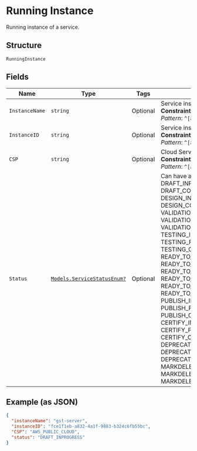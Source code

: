 
# Running Instance

Running instance of a service.

## Structure

`RunningInstance`

## Fields

| Name | Type | Tags | Description |
|  --- | --- | --- | --- |
| `InstanceName` | `string` | Optional | Service instance name.<br>**Constraints**: *Maximum Length*: `100`, *Pattern*: `^[a-zA-Z0-9\-_]+$` |
| `InstanceID` | `string` | Optional | Service instance ID.<br>**Constraints**: *Maximum Length*: `100`, *Pattern*: `^[a-zA-Z0-9\-_]+$` |
| `CSP` | `string` | Optional | Cloud Service Provider.<br>**Constraints**: *Maximum Length*: `100`, *Pattern*: `^[a-zA-Z0-9\-_]+$` |
| `Status` | [`Models.ServiceStatusEnum?`](../../doc/models/service-status-enum.md) | Optional | Can have any value as - DRAFT_INPROGRESS, DRAFT_COMPLETE, DESIGN_INPROGRESS, DESIGN_FAILED, DESIGN_COMPLETED, VALIDATION_INPROGRESS,  VALIDATION_FAILED, VALIDATION_COMPLETED, TESTING_INPROGRESS, TESTING_FAILED, TESTING_COMPLETED, READY_TO_USE_INPROGRESS, READY_TO_USE_FAILED, READY_TO_USE_COMPLETED, READY_TO_PRIVATE_USE_INPROGRESS, READY_TO_PRIVATE_USE_FAILED, READY_TO_PRIVATE_USE_COMPLETED,  PUBLISH_INPROGRESS,  PUBLISH_FAILED,  PUBLISH_COMPLETED,  CERTIFY_INPROGRESS,  CERTIFY_FAILED, CERTIFY_COMPLETED, DEPRECATE_INPROGRESS,  DEPRECATE_FAILED, DEPRECATE_COMPLETED, MARKDELETE_INPROGRESS, MARKDELETE_FAILED, MARKDELETE_COMPLETED. |

## Example (as JSON)

```json
{
  "instanceName": "gst-server",
  "instanceID": "fce1f1eb-a832-4a1f-9883-b324c6fb55bc",
  "CSP": "AWS_PUBLIC_CLOUD",
  "status": "DRAFT_INPROGRESS"
}
```

